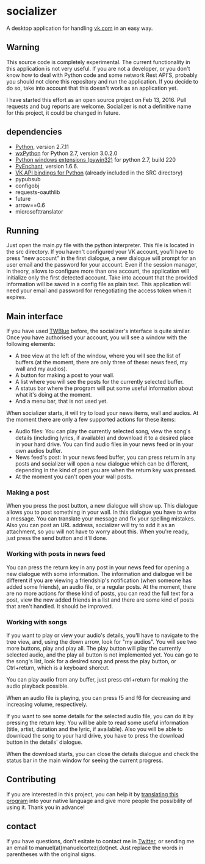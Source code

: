 # socializer 

A desktop application for handling [vk.com](http://vk.com) in an easy way.

## Warning

This source code is completely experimental. The current functionality in this application is not very useful. If you are not a developer, or you don't know how to deal with Python code and some network Rest API'S, probably you should not clone this repository and run the application. If you decide to do so, take into account that this doesn't work as an application yet.

I have started this effort as an open source  project on Feb 13, 2016. Pull requests and bug reports are welcome. Socializer is not a definitive name for this project, it could be changed in future.

## dependencies

* [Python,](http://python.org) version 2.7.11
* [wxPython](http://www.wxpython.org) for Python 2.7, version 3.0.2.0
* [Python windows extensions (pywin32)](http://www.sourceforge.net/projects/pywin32/) for python 2.7, build 220
* [PyEnchant,](http://pythonhosted.org/pyenchant/) version 1.6.6.
* [VK API bindings for Python](https://github.com/dimka665/vk) (already included in the SRC directory)
* pypubsub
* configobj
* requests-oauthlib
* future
* arrow==0.6
* microsofttranslator

## Running

Just open the main.py file with the python interpreter. This file is located in the src directory. If you haven't configured your VK account, you'll have to press "new account" in the first dialogue, a new dialogue will  prompt for an user email and the password for your account. Even if the session manager, in theory, allows to configure more than one account, the application will initialize only the first detected account. Take into account that the provided information will be saved in a config file as plain text. This application will need your email and password for renegotiating the access token when it expires.

## Main interface

If you have used [TWBlue](https://github.com/manuelcortez/twblue) before, the socializer's interface is quite similar. Once you have authorised your account, you will see a window with the following elements:

* A tree view at the left of the window, where you will see the list of buffers (at the moment, there are only three of these: news feed, my wall and my audios).
* A button for making a post to your wall.
* A list where you will see the posts for the currently selected buffer.
* A status bar where the program will put some useful information about what it's doing at the moment.
* And a menu bar, that is not used yet.

When socializer starts, it will try to load your news items, wall and audios. At the moment there are only a few supported actions for   these items:

* Audio files: You can play the currently selected song, view the song's details (including lyrics, if available) and download it to a desired place in your hard drive. You can find audio files in your news feed or in your own audios buffer.
* News feed's post: In your news feed buffer, you can press return in any posts and socializer will open a new dialogue which can be different, depending in the kind of post you are when the return key was pressed.
* At the moment you can't open your wall posts.

### Making a post

When you press the post button, a new dialogue will show up. This dialogue allows you to post something in your wall. In this dialogue you have to write a message. You can translate your message and fix your spelling mistakes. Also you can post an URL address, socializer will try to add it as an attachment, so you will not have to worry about this. When you're ready, just press the send button and it'll done.

### Working with posts in news feed

You can press the return key in any post in your news feed for opening a new dialogue with some information. The information and dialogue will be different if you are viewing a friendship's notification  (when someone has added some friends), an audio file, or a regular posts. At the moment, there are no more actions for these kind of posts, you can read the full text for a post, view the new added friends in a list and  there are some kind of posts that aren't handled. It should be improved.

### Working with songs

If you want to play or view your audio's details, you'll have to navigate to the tree view, and, using the down arrow, look for "my audios". You will see two more buttons, play and play all. The play button will play the currently selected audio, and the play all button is not implemented yet. You can go to the song's list, look for a desired song and press the play button, or Ctrl+return, which is a keyboard shorcut.

You can play audio from any buffer, just press ctrl+return for making the audio playback possible.

When an  audio file is playing, you can press f5 and f6 for decreasing and increasing volume, respectively.

If you want to see  some details for the selected audio file, you can do it by pressing the return key. You will be able to read some useful information  (title, artist, duration and the lyric, if available). Also you will be able to download the song to your hard drive, you have to press the download button in the details' dialogue.

When the download starts, you can close the details dialogue and check the status bar in the main window for seeing the current progress.

## Contributing

If you are interested in this project, you can help it by [translating this program](https://github.com/manuelcortez/socializer/wiki/translate) into your native language and give more people the possibility of using it. Thank you in advance!

## contact

If you have questions, don't esitate to contact me in [Twitter,](https://twitter.com/manuelcortez00) or sending me an email to manuel(at)manuelcortez(dot)net. Just replace the words in parentheses with the original signs.